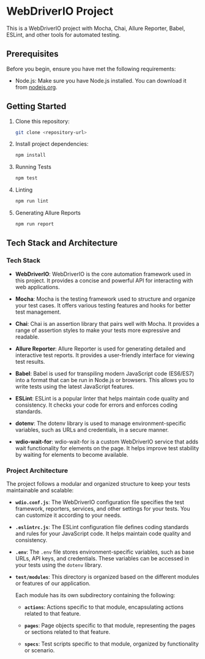 # WebDriverIO Project

This is a WebDriverIO project with Mocha, Chai, Allure Reporter, Babel, ESLint, and other tools for automated testing.

## Prerequisites

Before you begin, ensure you have met the following requirements:

- Node.js: Make sure you have Node.js installed. You can download it from [nodejs.org](https://nodejs.org/).

## Getting Started

1. Clone this repository:

   ```bash
   git clone <repository-url>

2. Install project dependencies:

   ```bash
   npm install
   ```

3. Running Tests
   ```bash
   npm test
   ```

4. Linting
   ```bash
   npm run lint
   ```

5. Generating Allure Reports
   ```bash
   npm run report
   ```

## Tech Stack and Architecture

### Tech Stack

- **WebDriverIO**: WebDriverIO is the core automation framework used in this project. It provides a concise and powerful API for interacting with web applications.

- **Mocha**: Mocha is the testing framework used to structure and organize your test cases. It offers various testing features and hooks for better test management.

- **Chai**: Chai is an assertion library that pairs well with Mocha. It provides a range of assertion styles to make your tests more expressive and readable.

- **Allure Reporter**: Allure Reporter is used for generating detailed and interactive test reports. It provides a user-friendly interface for viewing test results.

- **Babel**: Babel is used for transpiling modern JavaScript code (ES6/ES7) into a format that can be run in Node.js or browsers. This allows you to write tests using the latest JavaScript features.

- **ESLint**: ESLint is a popular linter that helps maintain code quality and consistency. It checks your code for errors and enforces coding standards.

- **dotenv**: The dotenv library is used to manage environment-specific variables, such as URLs and credentials, in a secure manner.

- **wdio-wait-for**: wdio-wait-for is a custom WebDriverIO service that adds wait functionality for elements on the page. It helps improve test stability by waiting for elements to become available.

### Project Architecture

The project follows a modular and organized structure to keep your tests maintainable and scalable:

- **`wdio.conf.js`**: The WebDriverIO configuration file specifies the test framework, reporters, services, and other settings for your tests. You can customize it according to your needs.

- **`.eslintrc.js`**: The ESLint configuration file defines coding standards and rules for your JavaScript code. It helps maintain code quality and consistency.

- **`.env`**: The `.env` file stores environment-specific variables, such as base URLs, API keys, and credentials. These variables can be accessed in your tests using the `dotenv` library.

- **`test/modules`**: This directory is organized based on the different modules or features of our application. 

   Each module has its own subdirectory containing the following:
   - **`actions`**: Actions specific to that module, encapsulating actions related to that feature.

   - **`pages`**: Page objects specific to that module, representing the pages or sections related to that feature.

   - **`specs`**: Test scripts specific to that module, organized by functionality or scenario.